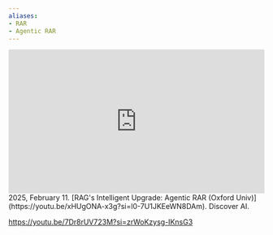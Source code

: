 ```yaml
---
aliases:
- RAR
- Agentic RAR
---
```



<iframe 
  style="aspect-ratio:16/9;width:100%;height:auto" 
  src="https://www.youtube.com/embed/xHUgONA-x3g?si=l0-7U1JKEeWN8DAm" 
  title="YouTube video player" 
  frameborder="0" 
  allow="accelerometer; autoplay; clipboard-write; encrypted-media; gyroscope; picture-in-picture; web-share" 
  referrerpolicy="strict-origin-when-cross-origin" 
  allowfullscreen
></iframe>
2025, February 11. [RAG's Intelligent Upgrade: Agentic RAR (Oxford Univ)](https://youtu.be/xHUgONA-x3g?si=l0-7U1JKEeWN8DAm). Discover AI.

https://youtu.be/7Dr8rUV723M?si=zrWoKzysg-IKnsG3